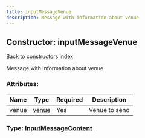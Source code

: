 ```yaml
---
title: inputMessageVenue
description: Message with information about venue
---
```

## Constructor: inputMessageVenue  
[Back to constructors index](index.md)



Message with information about venue

### Attributes:

| Name     |    Type       | Required | Description |
|----------|---------------|----------|-------------|
|venue|[venue](../constructors/venue.md) | Yes|Venue to send|



### Type: [InputMessageContent](../types/InputMessageContent.md)


